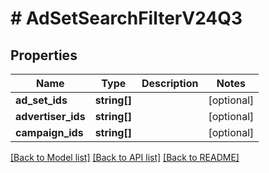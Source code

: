 # # AdSetSearchFilterV24Q3

## Properties

Name | Type | Description | Notes
------------ | ------------- | ------------- | -------------
**ad_set_ids** | **string[]** |  | [optional]
**advertiser_ids** | **string[]** |  | [optional]
**campaign_ids** | **string[]** |  | [optional]

[[Back to Model list]](../../README.md#models) [[Back to API list]](../../README.md#endpoints) [[Back to README]](../../README.md)
